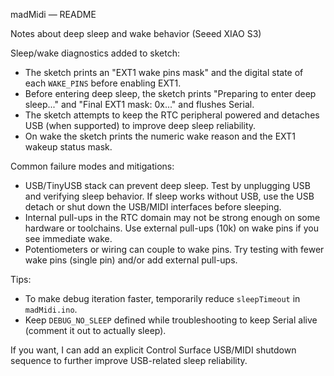 madMidi — README

Notes about deep sleep and wake behavior (Seeed XIAO S3)

Sleep/wake diagnostics added to sketch:
- The sketch prints an "EXT1 wake pins mask" and the digital state of each `WAKE_PINS` before enabling EXT1.
- Before entering deep sleep, the sketch prints "Preparing to enter deep sleep..." and "Final EXT1 mask: 0x..." and flushes Serial.
- The sketch attempts to keep the RTC peripheral powered and detaches USB (when supported) to improve deep sleep reliability.
- On wake the sketch prints the numeric wake reason and the EXT1 wakeup status mask.

Common failure modes and mitigations:
- USB/TinyUSB stack can prevent deep sleep. Test by unplugging USB and verifying sleep behavior. If sleep works without USB, use the USB detach or shut down the USB/MIDI interfaces before sleeping.
- Internal pull-ups in the RTC domain may not be strong enough on some hardware or toolchains. Use external pull-ups (10k) on wake pins if you see immediate wake.
- Potentiometers or wiring can couple to wake pins. Try testing with fewer wake pins (single pin) and/or add external pull-ups.

Tips:
- To make debug iteration faster, temporarily reduce `sleepTimeout` in `madMidi.ino`.
- Keep `DEBUG_NO_SLEEP` defined while troubleshooting to keep Serial alive (comment it out to actually sleep).

If you want, I can add an explicit Control Surface USB/MIDI shutdown sequence to further improve USB-related sleep reliability.
